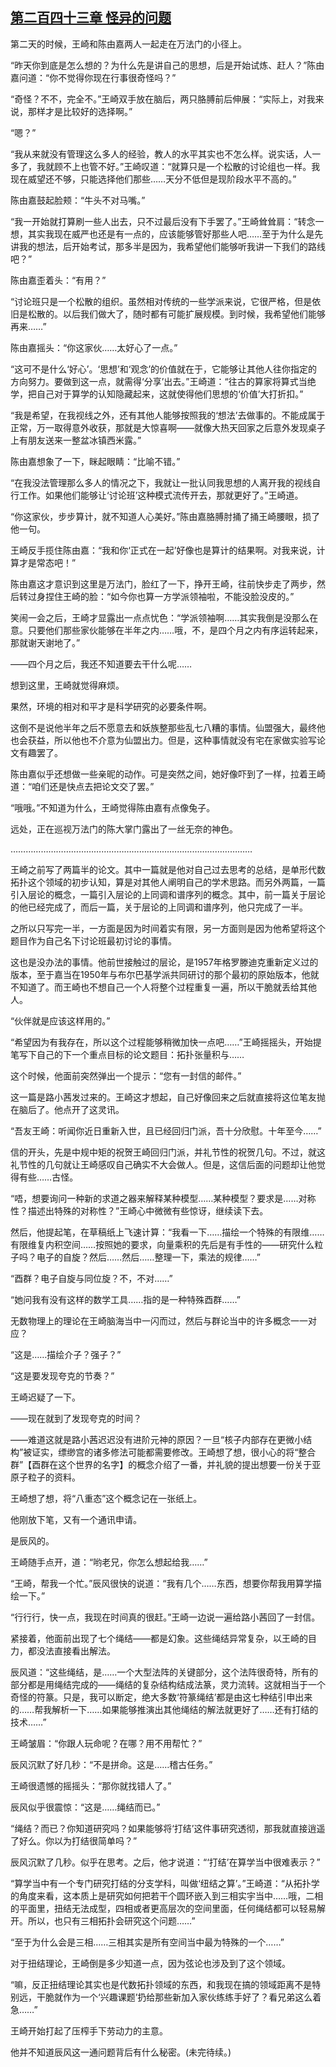 ## [第二百四十三章 怪异的问题](https://www.xxbiquge.com/11_11207/9109066.html)


  第二天的时候，王崎和陈由嘉两人一起走在万法门的小径上。

  “昨天你到底是怎么想的？为什么先是讲自己的思想，后是开始试炼、赶人？”陈由嘉问道：“你不觉得你现在行事很奇怪吗？”

  “奇怪？不不，完全不。”王崎双手放在脑后，两只胳膊前后伸展：“实际上，对我来说，那样才是比较好的选择啊。”

  “嗯？”

  “我从来就没有管理这么多人的经验，教人的水平其实也不怎么样。说实话，人一多了，我就顾不上也管不好。”王崎叹道：“就算只是一个松散的讨论组也一样。我现在威望还不够，只能选择他们那些……天分不低但是现阶段水平不高的。”

  陈由嘉鼓起脸颊：“牛头不对马嘴。”

  “我一开始就打算刷一些人出去，只不过最后没有下手罢了。”王崎耸耸肩：“转念一想，其实我现在威严也还是有一点的，应该能够管好那些人吧……至于为什么是先讲我的想法，后开始考试，那多半是因为，我希望他们能够听我讲一下我们的路线吧？”

  陈由嘉歪着头：“有用？”

  “讨论班只是一个松散的组织。虽然相对传统的一些学派来说，它很严格，但是依旧是松散的。以后我们做大了，随时都有可能扩展规模。到时候，我希望他们能够再来……”

  陈由嘉摇头：“你这家伙……太好心了一点。”

  “这可不是什么‘好心’。‘思想’和‘观念’的价值就在于，它能够让其他人往你指定的方向努力。要做到这一点，就需得‘分享’出去。”王崎道：“往古的算家将算式当绝学，把自己对于算学的认知隐藏起来，这就使得他们思想的‘价值’大打折扣。”

  “我是希望，在我视线之外，还有其他人能够按照我的‘想法’去做事的。不能成属于正常，万一取得意外收获，那就是大惊喜啊——就像大热天回家之后意外发现桌子上有朋友送来一整盆冰镇西米露。”

  陈由嘉想象了一下，眯起眼睛：“比喻不错。”

  “在我没法管理那么多人的情况之下，我就让一批认同我思想的人离开我的视线自行工作。如果他们能够让‘讨论班’这种模式流传开去，那就更好了。”王崎道。

  “你这家伙，步步算计，就不知道人心美好。”陈由嘉胳膊肘捅了捅王崎腰眼，损了他一句。

  王崎反手揽住陈由嘉：“我和你‘正式在一起’好像也是算计的结果啊。对我来说，计算才是常态吧！”

  陈由嘉这才意识到这里是万法门，脸红了一下，挣开王崎，往前快步走了两步，然后转过身捏住王崎的脸：“如今你也算一方学派领袖啦，不能没脸没皮的。”

  笑闹一会之后，王崎才显露出一点点忧色：“学派领袖啊……其实我倒是没那么在意。只要他们那些家伙能够在半年之内……哦，不，是四个月之内有序运转起来，那就谢天谢地了。”

  ——四个月之后，我还不知道要去干什么呢……

  想到这里，王崎就觉得麻烦。

  果然，环境的相对和平才是科学研究的必要条件啊。

  这倒不是说他半年之后不愿意去和妖族整那些乱七八糟的事情。仙盟强大，最终他也会获益，所以他也不介意为仙盟出力。但是，这种事情就没有宅在家做实验写论文有趣罢了。

  陈由嘉似乎还想做一些亲昵的动作。可是突然之间，她好像吓到了一样，拉着王崎道：“咱们还是快点去把论文交了罢。”

  “哦哦。”不知道为什么，王崎觉得陈由嘉有点像兔子。

  远处，正在巡视万法门的陈大掌门露出了一丝无奈的神色。

  ……………………………………………………………………………………

  王崎之前写了两篇半的论文。其中一篇就是他对自己过去思考的总结，是单形代数拓扑这个领域的初步认知，算是对其他人阐明自己的学术思路。而另外两篇，一篇引入层论的概念，一篇引入层论的上同调和谱序列的概念。其中，前一篇关于层论的他已经完成了，而后一篇，关于层论的上同调和谱序列，他只完成了一半。

  之所以只写完一半，一方面是因为时间着实有限，另一方面则是因为他希望将这个题目作为自己名下讨论班最初讨论的事情。

  这也是没办法的事情。他前世接触过的层论，是1957年格罗滕迪克重新定义过的版本，至于嘉当在1950年与布尔巴基学派共同研讨的那个最初的原始版本，他就不知道了。而王崎也不想自己一个人将整个过程重复一遍，所以干脆就丢给其他人。

  “伙伴就是应该这样用的。”

  “希望因为有我存在，所以这个过程能够稍微加快一点吧……”王崎摇摇头，开始提笔写下自己的下一个重点目标的论文题目：拓扑张量积与……

  这个时候，他面前突然弹出一个提示：“您有一封信的邮件。”

  这一篇是路小茜发过来的。王崎这才想起，自己好像回来之后就直接将这位笔友抛在脑后了。他点开了这灵讯。

  “吾友王崎：听闻你近日重新入世，且已经回归门派，吾十分欣慰。十年至今……”

  信的开头，先是中规中矩的祝贺王崎回归门派，并礼节性的祝贺几句。不过，就这礼节性的几句就让王崎感叹自己确实不大会做人。但是，这信后面的问题却让他觉得有些……古怪。

  “唔，想要询问一种新的求道之器来解释某种模型……某种模型？要求是……对称性？描述出特殊的对称性？”王崎心中微微有些惊讶，继续读下去。

  然后，他提起笔，在草稿纸上飞速计算：“我看一下……描绘一个特殊的有限维……有限维复内积空间……按照她的要求，向量乘积的先后是有手性的——研究什么粒子吗？电子的自旋？然后……然后……整理一下，乘法的规律……”

  “酉群？电子自旋与同位旋？不，不对……”

  “她问我有没有这样的数学工具……指的是一种特殊酉群……”

  无数物理上的理论在王崎脑海当中一闪而过，然后与群论当中的许多概念一一对应？

  “这是……描绘介子？强子？”

  “这是要发现夸克的节奏？”

  王崎迟疑了一下。

  ——现在就到了发现夸克的时间？

  ——难道这就是路小茜迟迟没有进阶元神的原因？一旦“核子内部存在更微小结构”被证实，缥缈宫的诸多修法可能都需要修改。王崎想了想，很小心的将“整合群”【酉群在这个世界的名字】的概念介绍了一番，并礼貌的提出想要一份关于亚原子粒子的资料。

  王崎想了想，将“八重态”这个概念记在一张纸上。

  他刚放下笔，又有一个通讯申请。

  是辰风的。

  王崎随手点开，道：“哟老兄，你怎么想起给我……”

  “王崎，帮我一个忙。”辰风很快的说道：“我有几个……东西，想要你帮我用算学描绘一下。”

  “行行行，快一点，我现在时间真的很赶。”王崎一边说一遍给路小茜回了一封信。

  紧接着，他面前出现了七个绳结——都是幻象。这些绳结异常复杂，以王崎的目力，都没法直接看出解法。

  辰风道：“这些绳结，是……一个大型法阵的关键部分，这个法阵很奇特，所有的部分都是用绳结完成的——绳结的复杂结构结成法篆，灵力流转。这就相当于一个奇怪的符篆。只是，我可以断定，绝大多数‘符篆绳结’都是由这七种结引申出来的……帮我解析一下……如果能够推演出其他绳结的解法就更好了……还有打结的技术……”

  王崎皱眉：“你跟人玩命呢？在哪？用不用帮忙？”

  辰风沉默了好几秒：“不是拼命。这是……稽古任务。”

  王崎很遗憾的摇摇头：“那你就找错人了。”

  辰风似乎很震惊：“这是……绳结而已。”

  “绳结？而已？你知道研究吗？如果能够将‘打结’这件事研究透彻，那我就直接逍遥了好么。你以为打结很简单吗？”

  辰风沉默了几秒。似乎在思考。之后，他才说道：“‘打结’在算学当中很难表示？”

  “算学当中有一个专门研究打结的分支学科，叫做‘纽结之算’。”王崎道：“从拓扑学的角度来看，这本质上是研究如何把若干个圆环嵌入到三相实宇当中……哦，二相的平面里，扭结无法成型，四相或者更高层次的空间里面，任何绳结都可以轻易解开。所以，也只有三相拓扑会研究这个问题……”

  “至于为什么会是三相……三相其实是所有空间当中最为特殊的一个……”

  对于扭结理论，王崎倒是多少知道一点，因为弦论也涉及到了这个领域。

  “嘛，反正扭结理论其实也是代数拓扑领域的东西，和我现在搞的领域距离不是特别远，干脆就作为一个‘兴趣课题’扔给那些新加入家伙练练手好了？看兄弟这么着急……”

  王崎开始打起了压榨手下劳动力的主意。

  他并不知道辰风这一通问题背后有什么秘密。(未完待续。)
